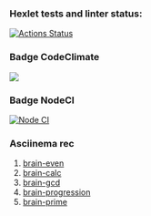 ### Hexlet tests and linter status:
[![Actions Status](https://github.com/ArsenyKonkolovich/backend-project-lvl1/workflows/hexlet-check/badge.svg)](https://github.com/ArsenyKonkolovich/backend-project-lvl1/actions)

### Badge CodeClimate
<a href="https://codeclimate.com/github/ArsenyKonkolovich/backend-project-lvl1/maintainability"><img src="https://api.codeclimate.com/v1/badges/b59aa424b1aee93cb52b/maintainability" /></a>

### Badge NodeCI
[![Node CI](https://github.com/ArsenyKonkolovich/backend-project-lvl1/actions/workflows/nodejs.yml/badge.svg)](https://github.com/ArsenyKonkolovich/backend-project-lvl1/actions/workflows/nodejs.yml)

### Asciinema rec
1. [brain-even](https://asciinema.org/a/Z93EQ6wsT6ECTCtm2QWNNRcT6)
2. [brain-calc](https://asciinema.org/a/TMnReTWMZV5GJ5GMwKT6av9Lt)
3. [brain-gcd](https://asciinema.org/a/echFZLfrxwEL5gIbbC5AN1GbG)
4. [brain-progression](https://asciinema.org/a/vX7PRGtGkwiWWi210AHrEFmYh)
5. [brain-prime](https://asciinema.org/a/tX4ifaKkcnrZ1cixqOX72PLOn)
